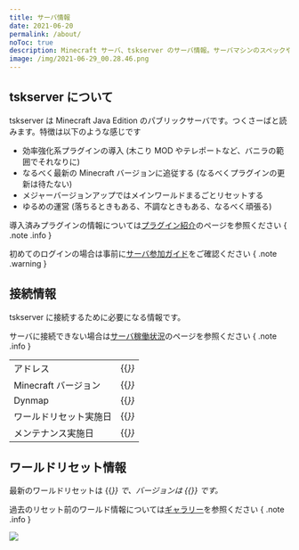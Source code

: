 ```yaml
---
title: サーバ情報
date: 2021-06-20
permalink: /about/
noToc: true
description: Minecraft サーバ、tskserver のサーバ情報。サーバマシンのスペックや接続するための情報、ワールド構成についてまとめています。
image: /img/2021-06-29_00.28.46.png
---
```


## tskserver について
tskserver は Minecraft Java Edition のパブリックサーバです。つくさーばと読みます。特徴は以下のような感じです

- 効率強化系プラグインの導入 (木こり MOD やテレポートなど、バニラの範囲でそれなりに)
- なるべく最新の Minecraft バージョンに追従する (なるべくプラグインの更新は待たない)
- メジャーバージョンアップではメインワールドまるごとリセットする
- ゆるめの運営 (落ちるときもある、不調なときもある、なるべく頑張る)

導入済みプラグインの情報については[プラグイン紹介](/plugins)のページを参照ください
{ .note .info }

初めてのログインの場合は事前に[サーバ参加ガイド](/introduction)をご確認ください
{ .note .warning }

## 接続情報
tskserver に接続するために必要になる情報です。

サーバに接続できない場合は[サーバ稼働状況](/status)のページを参照ください
{ .note .info }

|||
|:---|:---|
| アドレス               | {{<var servers.tskserver.host>}} |
| Minecraft バージョン   | {{<var servers.tskserver.version>}} |
| Dynmap                 | {{<var servers.tskserver.dynmap_url >}} |
| ワールドリセット実施日 | {{<var servers.tskserver.last_reset_at >}} |
| メンテナンス実施日     | {{<var servers.tskserver.last_updated_at >}} |


## ワールドリセット情報
最新のワールドリセットは {{<var servers.tskserver.last_reset_at >}} で、バージョンは {{<var servers.tskserver.version >}} です。

過去のリセット前のワールド情報については[ギャラリー](/galleries)を参照ください
{ .note .info }

![](/img/2021-06-29_00.28.46.png)


